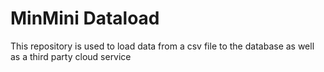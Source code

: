 # MinMini Dataload

This repository is used to load data from a csv file to the database as well as a third party cloud service
